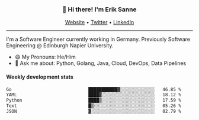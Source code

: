 <h3 align="center">👋 Hi there! I'm Erik Sanne</h3>
<p align="center">
  <a href="https://eriksanne.com">Website</a> •
  <a href="https://twitter.com/ErikKonradSanne">Twitter</a> •
  <a href="https://www.linkedin.com/in/eriksanne/">LinkedIn</a>
</p>

---
I'm a Software Engineer currently working in Germany. Previously Software Engineering @ Edinburgh Napier University.

- 😄 My Pronouns: He/Him
- 💬 Ask me about: Python, Golang, Java, Cloud, DevOps, Data Pipelines

<h4>Weekly development stats</h4>
<!--START_SECTION:waka-->

```txt
Go                             ███████████▓░░░░░░░░░░░░░   46.85 %
YAML                           ████▓░░░░░░░░░░░░░░░░░░░░   18.12 %
Python                         ████▒░░░░░░░░░░░░░░░░░░░░   17.59 %
Text                           █▒░░░░░░░░░░░░░░░░░░░░░░░   05.26 %
JSON                           ▓░░░░░░░░░░░░░░░░░░░░░░░░   02.79 %
```

<!--END_SECTION:waka-->
